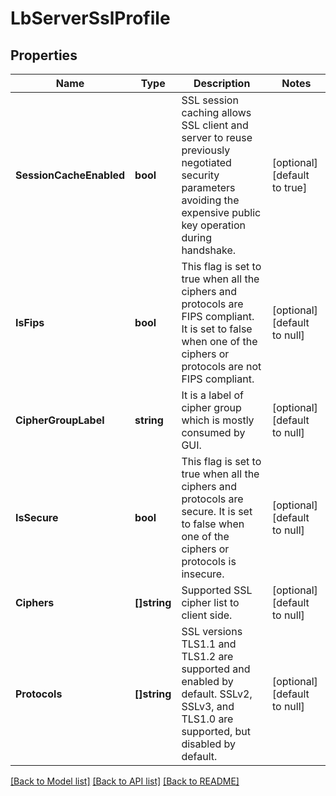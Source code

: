 # LbServerSslProfile

## Properties
Name | Type | Description | Notes
------------ | ------------- | ------------- | -------------
**SessionCacheEnabled** | **bool** | SSL session caching allows SSL client and server to reuse previously negotiated security parameters avoiding the expensive public key operation during handshake.  | [optional] [default to true]
**IsFips** | **bool** | This flag is set to true when all the ciphers and protocols are FIPS compliant. It is set to false when one of the ciphers or protocols are not FIPS compliant.  | [optional] [default to null]
**CipherGroupLabel** | **string** | It is a label of cipher group which is mostly consumed by GUI.  | [optional] [default to null]
**IsSecure** | **bool** | This flag is set to true when all the ciphers and protocols are secure. It is set to false when one of the ciphers or protocols is insecure.  | [optional] [default to null]
**Ciphers** | **[]string** | Supported SSL cipher list to client side. | [optional] [default to null]
**Protocols** | **[]string** | SSL versions TLS1.1 and TLS1.2 are supported and enabled by default. SSLv2, SSLv3, and TLS1.0 are supported, but disabled by default.  | [optional] [default to null]

[[Back to Model list]](../README.md#documentation-for-models) [[Back to API list]](../README.md#documentation-for-api-endpoints) [[Back to README]](../README.md)

